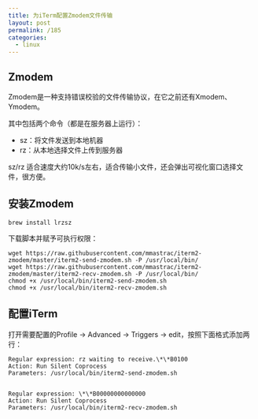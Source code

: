 ```yaml
---
title: 为iTerm配置Zmodem文件传输
layout: post
permalink: /185
categories:
  - linux
---
```

## Zmodem

Zmodem是一种支持错误校验的文件传输协议，在它之前还有Xmodem、Ymodem。

其中包括两个命令（都是在服务器上运行）：

- sz：将文件发送到本地机器
- rz：从本地选择文件上传到服务器

sz/rz 适合速度大约10k/s左右，适合传输小文件，还会弹出可视化窗口选择文件，很方便。

## 安装Zmodem

`brew install lrzsz`

下载脚本并赋予可执行权限：

```shell
wget https://raw.githubusercontent.com/mmastrac/iterm2-zmodem/master/iterm2-send-zmodem.sh -P /usr/local/bin/
wget https://raw.githubusercontent.com/mmastrac/iterm2-zmodem/master/iterm2-recv-zmodem.sh -P /usr/local/bin/
chmod +x /usr/local/bin/iterm2-send-zmodem.sh
chmod +x /usr/local/bin/iterm2-recv-zmodem.sh
```

## 配置iTerm

打开需要配置的Profile -> Advanced -> Triggers -> edit，按照下面格式添加两行：

```shell
Regular expression: rz waiting to receive.\*\*B0100 
Action: Run Silent Coprocess 
Parameters: /usr/local/bin/iterm2-send-zmodem.sh

  
Regular expression: \*\*B00000000000000 
Action: Run Silent Coprocess 
Parameters: /usr/local/bin/iterm2-recv-zmodem.sh
```


